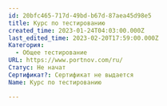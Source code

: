```yaml
---
id: 20bfc465-717d-49bd-b67d-87aea45d98e5
title: Курс по тестированию
created_time: 2023-01-24T04:03:00.000Z
last_edited_time: 2023-02-20T17:59:00.000Z
Категория:
  - Общее тестирование
URL: https://www.portnov.com/ru/
Статус: Не начат
Сертификат?: Сертификат не выдается
Name: Курс по тестированию

---
```

